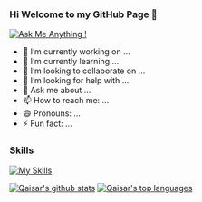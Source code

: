 ### Hi Welcome to my GitHub Page 👋
[![Ask Me Anything !](https://img.shields.io/badge/Ask%20me-anything-1abc9c.svg)](https://GitHub.com/Qaisarm)


- 🔭 I’m currently working on ...
- 🌱 I’m currently learning ...
- 👯 I’m looking to collaborate on ...
- 🤔 I’m looking for help with ...
- 💬 Ask me about ...
- 📫 How to reach me: ...
- 😄 Pronouns: ...
- ⚡ Fun fact: ...

### Skills
[![My Skills](https://skillicons.dev/icons?i=js,html,css,git,github,kotlin,nodejs,figma,azure,react,atom,dotnet,idea,mongodb)](https://skillicons.dev)

[![Qaisar's github stats](https://github-readme-stats.vercel.app/api?username=Qaisarm&theme=vue)](https://github.com/qaisarm/github-readme-stats) [![Qaisar's top languages](https://github-readme-stats.vercel.app/api/top-langs/?username=Qaisarm&theme=blue-green)](https://github.com/qaisarm/github-readme-stats)
